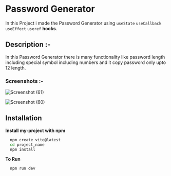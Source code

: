 
# Password Generator

In this Project i made the Password Generator using `useState` `useCallback` `useEffect` `useref` **hooks**.

## Description :-

In this Password Generator there is many functionality like password length including special symbol including numbers and it copy password only upto 12 length. 

### Screenshots :- 

![Screenshot (61)](https://github.com/Aadiii01/PasswordGenerator_ReactJs/assets/134622355/5857ca09-b247-440c-a896-e8d28ab57d31)

![Screenshot (60)](https://github.com/Aadiii01/PasswordGenerator_ReactJs/assets/134622355/a6176711-1c9b-4858-8a74-3fc6879a8ab9)


## Installation

**Install my-project with npm**

```bash
  npm create vite@latest
  cd project_name
  npm install
```

**To Run**
```bash
  npm run dev
```
